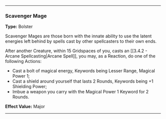 ___
### Scavenger Mage
__Type:__ Bolster

Scavenger Mages are those born with the innate ability to use the latent energies left behind by spells cast by other spellcasters to their own ends.

After another Creature, within 15 Gridspaces of you, casts an [[3.4.2 - Arcane Spellcasting|Arcane Spell]], you may, as a Reaction, do one of the following Actions:

- Cast a bolt of magical energy, Keywords being Lesser Range, Magical Power 1;
- Cast a shield around yourself that lasts 2 Rounds, Keywords being +1 Shielding Power;
- Imbue a weapon you carry with the Magical Power 1 Keyword for 2 Rounds.

__Effect Value:__ Major

___